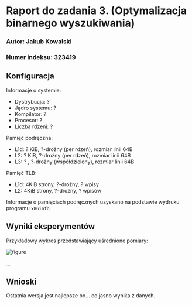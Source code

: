 # Raport do zadania 3. (Optymalizacja binarnego wyszukiwania)

### Autor: Jakub Kowalski
### Numer indeksu: 323419

Konfiguracja
---

Informacje o systemie:

 * Dystrybucja: ?
 * Jądro systemu: ?
 * Kompilator: ?
 * Procesor: ?
 * Liczba rdzeni: ?

Pamięć podręczna:

 * L1d: ? KiB, ?-drożny (per rdzeń), rozmiar linii 64B
 * L2: ? KiB, ?-drożny (per rdzeń), rozmiar linii 64B
 * L3: ? , ?-drożny (współdzielony), rozmiar linii 64B

Pamięć TLB:

 * L1d: 4KiB strony, ?-drożny, ? wpisy
 * L2: 4KiB strony, ?-drożny, ? wpisów

Informacje o pamięciach podręcznych uzyskano na podstawie wydruku programu
`x86info`.

Wyniki eksperymentów
---

Przykładowy wykres przedstawiający uśrednione pomiary:

![figure](figure.png)

...

Wnioski
---

Ostatnia wersja jest najlepsze bo... co jasno wynika z danych.
